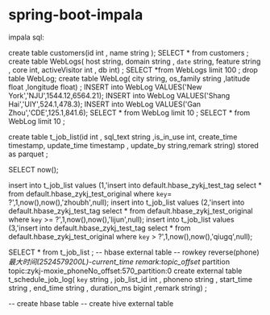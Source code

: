 # spring-boot-impala

impala sql:

create table customers(id int , name string );
SELECT * from customers ;
create table WebLogs( host string, domain string , `date` string, feature string , core int, activeVisitor int , db int) ;
SELECT *from WebLogs limit 100 ;
drop  table WebLog;
create table WebLog( city string, os_family string ,latitude float ,longitude float) ;
INSERT into WebLog VALUES('New York','NJU',1544.12,6564.21);
INSERT into WebLog VALUES('Shang Hai','UIY',524.1,478.3);
INSERT into WebLog VALUES('Gan Zhou','CDE',125.1,841.6);
SELECT * from WebLog limit 10 ;
SELECT * from WebLog  limit 10 ;


create table t_job_list(id int , sql_text string ,is_in_use int, create_time timestamp, update_time timestamp , update_by string,remark string) stored as parquet ; 

SELECT now();

insert into t_job_list values (1,'insert into default.hbase_zykj_test_tag  select  * from default.hbase_zykj_test_original where `key`= ?',1,now(),now(),'zhoubh',null);
insert into t_job_list values (2,'insert into default.hbase_zykj_test_tag  select  * from default.hbase_zykj_test_original where `key` >= ?',1,now(),now(),'lijun',null);
insert into t_job_list values (3,'insert into default.hbase_zykj_test_tag  select  * from default.hbase_zykj_test_original where `key` > ?',1,now(),now(),'qiugq',null);

SELECT * from t_job_list ; 
-- hbase external table 
-- rowkey  reverse(phone)_最大时间(2524579200L)-current_time  remark:topic_offset_ partition  topic:zykj-moxie_phoneNo_offset:570_partition:0
create external  table t_schedule_job_log( `key`  string , job_list_id int ,   phoneno string , start_time string   ,  end_time string ,   duration_ms  bigint  ,remark string)  ;


-- create hbase table 
-- create hive external table 
